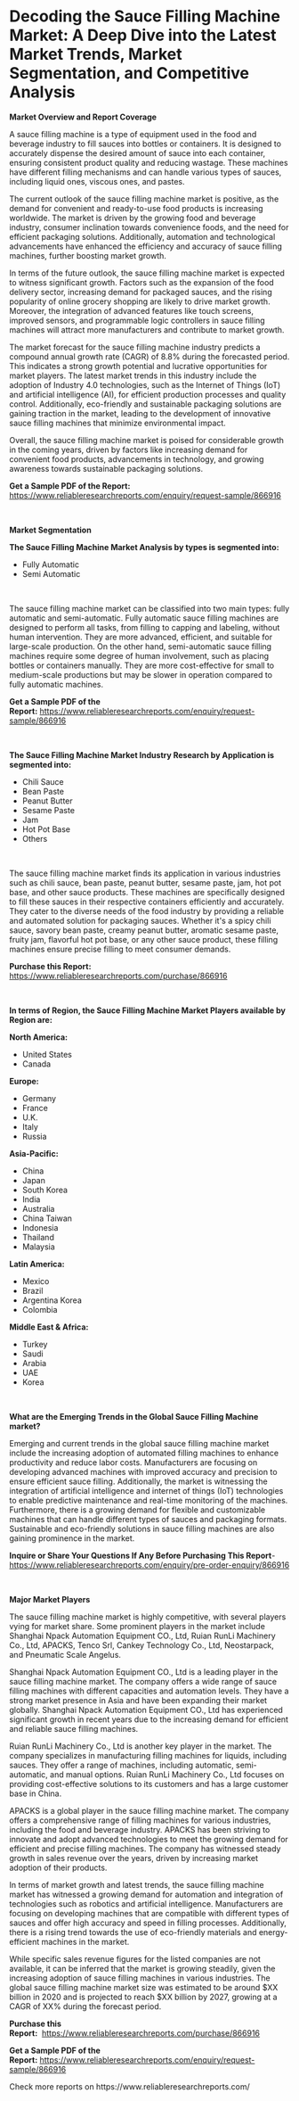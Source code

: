 <p><h1>Decoding the Sauce Filling Machine Market: A Deep Dive into the Latest Market Trends, Market Segmentation, and Competitive Analysis</h1></p><p><strong>Market Overview and Report Coverage</strong></p>
<p><p>A sauce filling machine is a type of equipment used in the food and beverage industry to fill sauces into bottles or containers. It is designed to accurately dispense the desired amount of sauce into each container, ensuring consistent product quality and reducing wastage. These machines have different filling mechanisms and can handle various types of sauces, including liquid ones, viscous ones, and pastes.</p><p>The current outlook of the sauce filling machine market is positive, as the demand for convenient and ready-to-use food products is increasing worldwide. The market is driven by the growing food and beverage industry, consumer inclination towards convenience foods, and the need for efficient packaging solutions. Additionally, automation and technological advancements have enhanced the efficiency and accuracy of sauce filling machines, further boosting market growth.</p><p>In terms of the future outlook, the sauce filling machine market is expected to witness significant growth. Factors such as the expansion of the food delivery sector, increasing demand for packaged sauces, and the rising popularity of online grocery shopping are likely to drive market growth. Moreover, the integration of advanced features like touch screens, improved sensors, and programmable logic controllers in sauce filling machines will attract more manufacturers and contribute to market growth.</p><p>The market forecast for the sauce filling machine industry predicts a compound annual growth rate (CAGR) of 8.8% during the forecasted period. This indicates a strong growth potential and lucrative opportunities for market players. The latest market trends in this industry include the adoption of Industry 4.0 technologies, such as the Internet of Things (IoT) and artificial intelligence (AI), for efficient production processes and quality control. Additionally, eco-friendly and sustainable packaging solutions are gaining traction in the market, leading to the development of innovative sauce filling machines that minimize environmental impact.</p><p>Overall, the sauce filling machine market is poised for considerable growth in the coming years, driven by factors like increasing demand for convenient food products, advancements in technology, and growing awareness towards sustainable packaging solutions.</p></p>
<p><strong>Get a Sample PDF of the Report:</strong> <a href="https://www.reliableresearchreports.com/enquiry/request-sample/866916">https://www.reliableresearchreports.com/enquiry/request-sample/866916</a></p>
<p>&nbsp;</p>
<p><strong>Market Segmentation</strong></p>
<p><strong>The Sauce Filling Machine Market Analysis by types is segmented into:</strong></p>
<p><ul><li>Fully Automatic</li><li>Semi Automatic</li></ul></p>
<p>&nbsp;</p>
<p><p>The sauce filling machine market can be classified into two main types: fully automatic and semi-automatic. Fully automatic sauce filling machines are designed to perform all tasks, from filling to capping and labeling, without human intervention. They are more advanced, efficient, and suitable for large-scale production. On the other hand, semi-automatic sauce filling machines require some degree of human involvement, such as placing bottles or containers manually. They are more cost-effective for small to medium-scale productions but may be slower in operation compared to fully automatic machines.</p></p>
<p><strong>Get a Sample PDF of the Report:</strong>&nbsp;<a href="https://www.reliableresearchreports.com/enquiry/request-sample/866916">https://www.reliableresearchreports.com/enquiry/request-sample/866916</a></p>
<p>&nbsp;</p>
<p><strong>The Sauce Filling Machine Market Industry Research by Application is segmented into:</strong></p>
<p><ul><li>Chili Sauce</li><li>Bean Paste</li><li>Peanut Butter</li><li>Sesame Paste</li><li>Jam</li><li>Hot Pot Base</li><li>Others</li></ul></p>
<p>&nbsp;</p>
<p><p>The sauce filling machine market finds its application in various industries such as chili sauce, bean paste, peanut butter, sesame paste, jam, hot pot base, and other sauce products. These machines are specifically designed to fill these sauces in their respective containers efficiently and accurately. They cater to the diverse needs of the food industry by providing a reliable and automated solution for packaging sauces. Whether it's a spicy chili sauce, savory bean paste, creamy peanut butter, aromatic sesame paste, fruity jam, flavorful hot pot base, or any other sauce product, these filling machines ensure precise filling to meet consumer demands.</p></p>
<p><strong>Purchase this Report:</strong>&nbsp; <a href="https://www.reliableresearchreports.com/purchase/866916">https://www.reliableresearchreports.com/purchase/866916</a></p>
<p>&nbsp;</p>
<p><strong>In terms of Region, the Sauce Filling Machine Market Players available by Region are:</strong></p>
<p>
    <p> <strong> North America: </strong>
        <ul>
            <li>United States</li>
            <li>Canada</li>
        </ul>
        </p> 
    <p> <strong> Europe: </strong>
        <ul>
            <li>Germany</li>
            <li>France</li>
            <li>U.K.</li>
            <li>Italy</li>
            <li>Russia</li>
        </ul>
        </p> 
    <p> <strong> Asia-Pacific: </strong>
        <ul>
            <li>China</li>
            <li>Japan</li>
            <li>South Korea</li>
            <li>India</li>
            <li>Australia</li>
            <li>China Taiwan</li>
            <li>Indonesia</li>
            <li>Thailand</li>
            <li>Malaysia</li>
        </ul>
        </p> 
    <p> <strong> Latin America: </strong>
        <ul>
            <li>Mexico</li>
            <li>Brazil</li>
            <li>Argentina Korea</li>
            <li>Colombia</li>
        </ul>
        </p> 
    <p> <strong> Middle East & Africa: </strong>
        <ul>
            <li>Turkey</li>
            <li>Saudi</li>
            <li>Arabia</li>
            <li>UAE</li>
            <li>Korea</li>
        </ul>
    </p>
    </p>
<p>&nbsp;</p>
<p><strong>What are the Emerging Trends in the Global Sauce Filling Machine market?</strong></p>
<p><p>Emerging and current trends in the global sauce filling machine market include the increasing adoption of automated filling machines to enhance productivity and reduce labor costs. Manufacturers are focusing on developing advanced machines with improved accuracy and precision to ensure efficient sauce filling. Additionally, the market is witnessing the integration of artificial intelligence and internet of things (IoT) technologies to enable predictive maintenance and real-time monitoring of the machines. Furthermore, there is a growing demand for flexible and customizable machines that can handle different types of sauces and packaging formats. Sustainable and eco-friendly solutions in sauce filling machines are also gaining prominence in the market.</p></p>
<p><strong>Inquire or Share Your Questions If Any Before Purchasing This Report</strong>- <a href="https://www.reliableresearchreports.com/enquiry/pre-order-enquiry/866916">https://www.reliableresearchreports.com/enquiry/pre-order-enquiry/866916</a></p>
<p>&nbsp;</p>
<p><strong>Major Market Players</strong></p>
<p><p>The sauce filling machine market is highly competitive, with several players vying for market share. Some prominent players in the market include Shanghai Npack Automation Equipment CO., Ltd, Ruian RunLi Machinery Co., Ltd, APACKS, Tenco Srl, Cankey Technology Co., Ltd, Neostarpack, and Pneumatic Scale Angelus.</p><p>Shanghai Npack Automation Equipment CO., Ltd is a leading player in the sauce filling machine market. The company offers a wide range of sauce filling machines with different capacities and automation levels. They have a strong market presence in Asia and have been expanding their market globally. Shanghai Npack Automation Equipment CO., Ltd has experienced significant growth in recent years due to the increasing demand for efficient and reliable sauce filling machines.</p><p>Ruian RunLi Machinery Co., Ltd is another key player in the market. The company specializes in manufacturing filling machines for liquids, including sauces. They offer a range of machines, including automatic, semi-automatic, and manual options. Ruian RunLi Machinery Co., Ltd focuses on providing cost-effective solutions to its customers and has a large customer base in China.</p><p>APACKS is a global player in the sauce filling machine market. The company offers a comprehensive range of filling machines for various industries, including the food and beverage industry. APACKS has been striving to innovate and adopt advanced technologies to meet the growing demand for efficient and precise filling machines. The company has witnessed steady growth in sales revenue over the years, driven by increasing market adoption of their products.</p><p>In terms of market growth and latest trends, the sauce filling machine market has witnessed a growing demand for automation and integration of technologies such as robotics and artificial intelligence. Manufacturers are focusing on developing machines that are compatible with different types of sauces and offer high accuracy and speed in filling processes. Additionally, there is a rising trend towards the use of eco-friendly materials and energy-efficient machines in the market.</p><p>While specific sales revenue figures for the listed companies are not available, it can be inferred that the market is growing steadily, given the increasing adoption of sauce filling machines in various industries. The global sauce filling machine market size was estimated to be around $XX billion in 2020 and is projected to reach $XX billion by 2027, growing at a CAGR of XX% during the forecast period.</p></p>
<p><strong>Purchase this Report:</strong>&nbsp;&nbsp;<a href="https://www.reliableresearchreports.com/purchase/866916">https://www.reliableresearchreports.com/purchase/866916</a></p>
<p></p>
<p><strong>Get a Sample PDF of the Report:</strong>&nbsp;<a href="https://www.reliableresearchreports.com/enquiry/request-sample/866916">https://www.reliableresearchreports.com/enquiry/request-sample/866916</a></p>
<p>Check more reports on https://www.reliableresearchreports.com/</p>